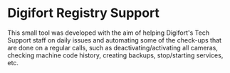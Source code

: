 # Digifort Registry Support

This small tool was developed with the aim of helping Digifort's Tech Support staff on daily issues and automating some of the check-ups that are done on a regular calls, such as deactivating/activating all cameras, checking machine code history, creating backups, stop/starting services, etc.
